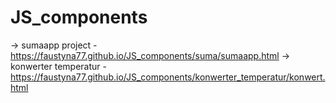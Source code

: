 # JS_components

-> sumaapp project - https://faustyna77.github.io/JS_components/suma/sumaapp.html
-> konwerter temperatur - https://faustyna77.github.io/JS_components/konwerter_temperatur/konwert.html

